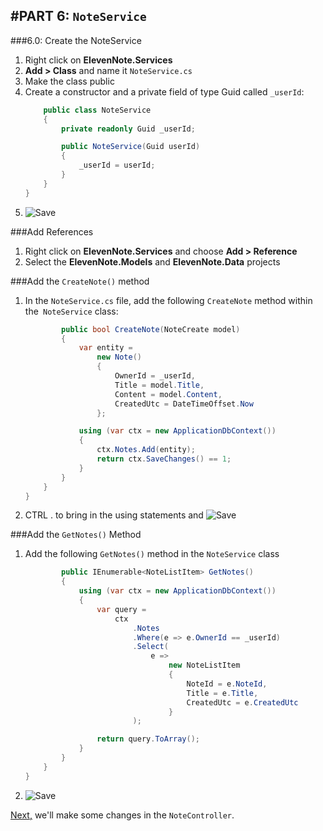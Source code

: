 #PART 6: `NoteService`
---
###6.0: Create the NoteService
1. Right click on **ElevenNote.Services**
2. **Add > Class** and name it `NoteService.cs`
3. Make the class public
4. Create a constructor and a private field of type Guid called `_userId`:
    ```cs
        public class NoteService
        {
            private readonly Guid _userId;

            public NoteService(Guid userId)
            {
                _userId = userId;
            }
        }
    }
    ```
5. ![Save](/assets/font-awesome-save.png)

###Add References
1. Right click on **ElevenNote.Services** and choose **Add > Reference**
2. Select the **ElevenNote.Models** and **ElevenNote.Data** projects

###Add the `CreateNote()` method
1. In the `NoteService.cs` file, add the following `CreateNote` method within the` NoteService` class:

    ```cs
            public bool CreateNote(NoteCreate model)
            {
                var entity = 
                    new Note()
                    {
                        OwnerId = _userId,
                        Title = model.Title,
                        Content = model.Content,
                        CreatedUtc = DateTimeOffset.Now
                    };

                using (var ctx = new ApplicationDbContext())
                {
                    ctx.Notes.Add(entity);
                    return ctx.SaveChanges() == 1;
                }
            }
        }
    }
    ```
2. CTRL . to bring in the using statements and ![Save](/assets/font-awesome-save.png)

###Add the `GetNotes()` Method
1. Add the following `GetNotes()` method in the `NoteService` class
    ```cs
            public IEnumerable<NoteListItem> GetNotes()
            {
                using (var ctx = new ApplicationDbContext())
                {
                    var query = 
                        ctx
                            .Notes
                            .Where(e => e.OwnerId == _userId)
                            .Select(
                                e =>
                                    new NoteListItem
                                    {
                                        NoteId = e.NoteId,
                                        Title = e.Title,
                                        CreatedUtc = e.CreatedUtc
                                    }
                            );

                    return query.ToArray();
                }
            }
        }
    }
    ```
2. ![Save](/assets/font-awesome-save.png)

[Next,](6.1-NoteController.md) we'll make some changes in the `NoteController`.